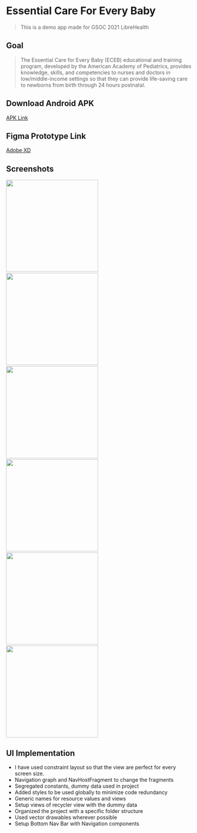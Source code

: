 # Essential Care For Every Baby
> This is a demo app made for GSOC 2021 LibreHealth

## Goal
> The Essential Care for Every Baby (ECEB) educational and training program, developed by the American Academy of Pediatrics, provides knowledge, skills, and competencies to nurses and doctors in low/middle-income settings so that they can provide life-saving care to newborns from birth through 24 hours postnatal.

## Download Android APK
[APK Link](https://gitlab.com/abhinav12k/eceb/-/raw/master/app/release/app-release.apk?inline=false)

## Figma Prototype Link 
[Adobe XD](
https://xd.adobe.com/view/910aed7c-fcb6-466a-91c4-664342e98e4c-c459/?fullscreen
)

## Screenshots
<img src="https://gitlab.com/abhinav12k/eceb/-/raw/master/assets/auth_screen.png" width="250"> &nbsp;&nbsp;&nbsp;&nbsp;
<img src="https://gitlab.com/abhinav12k/eceb/-/raw/master/assets/login_screen.png" width="250"> &nbsp;&nbsp;&nbsp;&nbsp;
<img src="https://gitlab.com/abhinav12k/eceb/-/raw/master/assets/main_screen.png" width="250"> &nbsp;&nbsp;&nbsp;&nbsp;
<img src="https://gitlab.com/abhinav12k/eceb/-/raw/master/assets/list_of_babies_screen.png" width="250"> &nbsp;&nbsp;&nbsp;&nbsp;
<img src="https://gitlab.com/abhinav12k/eceb/-/raw/master/assets/notification_screen.png" width="250"> &nbsp;&nbsp;&nbsp;&nbsp;
<img src="https://gitlab.com/abhinav12k/eceb/-/raw/master/assets/profile_screen.png" width="250">

## UI Implementation
- I have used constraint layout so that the view are perfect for every screen size.
- Navigation graph and NavHostFragment to change the fragments
- Segregated constants, dummy data used in project
- Added styles to be used globally to minimize code redundancy 
- Generic names for resource values and views
- Setup views of recycler view with the dummy data
- Organized the project with a specific folder structure
- Used vector drawables wherever possible
- Setup Bottom Nav Bar with Navigation components
